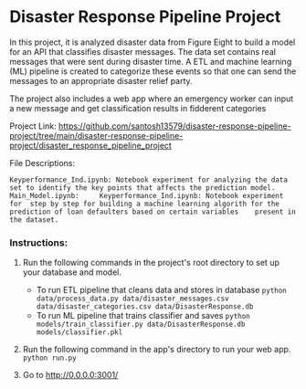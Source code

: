 # Disaster Response Pipeline Project
In this project, it is analyzed disaster data from Figure Eight to build a model for an API that classifies disaster messages. The data set contains real messages that were sent during disaster time. A ETL and machine learning (ML) pipeline is created to categorize these events so that one can send the messages to an appropriate disaster relief party.

The project also includes a web app where an emergency worker can input a new message and get classification results in fidderent categories

Project Link: https://github.com/santosh13579/disaster-response-pipeline-project/tree/main/disaster-response-pipeline-project/disaster_response_pipeline_project

File Descriptions:

    Keyperformance_Ind.ipynb: Notebook experiment for analyzing the data set to identify the key points that affects the prediction model. 
    Main_Model.ipynb:     Keyperformance_Ind.ipynb: Notebook experiment for  step by step for building a machine learning algorith for the prediction of loan defaulters based on certain variables    present in the dataset.

  


### Instructions:
1. Run the following commands in the project's root directory to set up your database and model.

    - To run ETL pipeline that cleans data and stores in database
        `python data/process_data.py data/disaster_messages.csv data/disaster_categories.csv data/DisasterResponse.db`
    - To run ML pipeline that trains classifier and saves
        `python models/train_classifier.py data/DisasterResponse.db models/classifier.pkl`

2. Run the following command in the app's directory to run your web app.
    `python run.py`

3. Go to http://0.0.0.0:3001/

